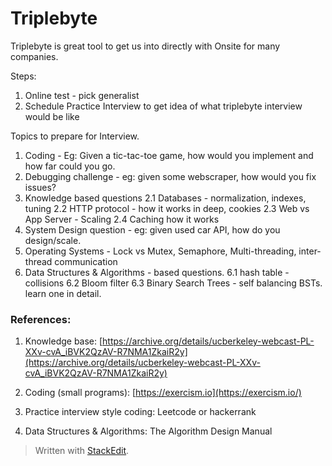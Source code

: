 # Triplebyte

Triplebyte is great tool to get us into directly with Onsite for many companies.

Steps:
1. Online test - pick generalist
2. Schedule Practice Interview to get idea of what triplebyte interview would be like

Topics to prepare for Interview.

1. Coding - Eg: Given a tic-tac-toe game, how would you implement and how far could you go. 
2. Debugging challenge - eg: given some webscraper, how would you fix issues?
3. Knowledge based questions
2.1 Databases - normalization, indexes, tuning
2.2 HTTP protocol - how it works in deep, cookies
2.3 Web vs App Server - Scaling
2.4 Caching how it works
4. System Design question - eg: given used car API, how do you design/scale.
5. Operating Systems - Lock vs Mutex, Semaphore, Multi-threading, inter-thread communication
6. Data Structures & Algorithms - based questions.
	6.1 hash table - collisions
	6.2 Bloom filter
	6.3 Binary Search Trees - self balancing BSTs. learn one in detail.

### References:

1) Knowledge base: [https://archive.org/details/ucberkeley-webcast-PL-XXv-cvA_iBVK2QzAV-R7NMA1ZkaiR2y](https://archive.org/details/ucberkeley-webcast-PL-XXv-cvA_iBVK2QzAV-R7NMA1ZkaiR2y)

2) Coding (small programs): [https://exercism.io](https://exercism.io/)

3) Practice interview style coding: Leetcode or hackerrank

4) Data Structures & Algorithms: The Algorithm Design Manual
> Written with [StackEdit](https://stackedit.io/).
<!--stackedit_data:
eyJoaXN0b3J5IjpbLTExMzA4ODMxMDUsNDk0NTY4MjUwLDIxND
U0MDE2ODVdfQ==
-->